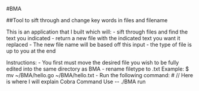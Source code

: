 #BMA

##Tool to sift through and change key words in files and filename

This is an application that I built which will:
		- sift through files and find the text you indicated
		- return a new file with the indicated text you want it replaced
			- The new file name will be based off this input
		- the type of file is up to you at the end


Instructions:
		- You first must move the desired file you wish to be fully edited into the same directory as BMA
		- rename filetype to .txt
			Example:
				$ mv  ~/BMA/hello.go ~/BMA/hello.txt
		- Run the following command:
		#	// Here is where I will explain Cobra Command Use -- ./BMA run



